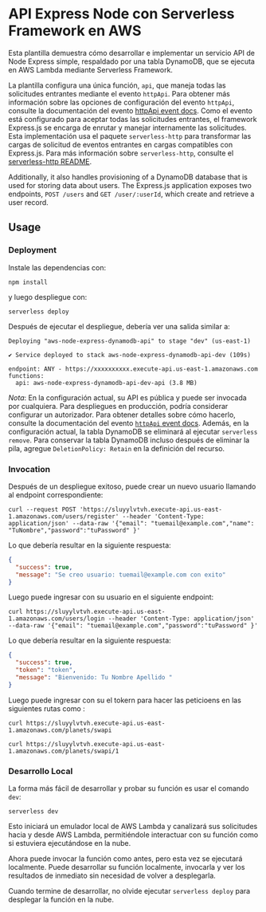 <!--
title: 'Serverless Framework Node Express API service backed by DynamoDB on AWS'
description: 'This template demonstrates how to develop and deploy a simple Node Express API service backed by DynamoDB running on AWS Lambda using the Serverless Framework.'
layout: Doc
framework: v4
platform: AWS
language: nodeJS
priority: 1
authorLink: 'https://github.com/serverless'
authorName: 'Serverless, Inc.'
authorAvatar: 'https://avatars1.githubusercontent.com/u/13742415?s=200&v=4'
-->

# API Express Node con Serverless Framework en AWS

Esta plantilla demuestra cómo desarrollar e implementar un servicio API de Node Express simple, respaldado por una tabla DynamoDB, que se ejecuta en AWS Lambda mediante Serverless Framework.

La plantilla configura una única función, `api`, que maneja todas las solicitudes entrantes mediante el evento `httpApi`. Para obtener más información sobre las opciones de configuración del evento `httpApi`, consulte la documentación del evento [httpApi event docs](https://www.serverless.com/framework/docs/providers/aws/events/http-api/). Como el evento está configurado para aceptar todas las solicitudes entrantes, el framework Express.js se encarga de enrutar y manejar internamente las solicitudes. Esta implementación usa el paquete `serverless-http` para transformar las cargas de solicitud de eventos entrantes en cargas compatibles con Express.js. Para más información sobre `serverless-http`, consulte el [serverless-http README](https://github.com/dougmoscrop/serverless-http).

Additionally, it also handles provisioning of a DynamoDB database that is used for storing data about users. The Express.js application exposes two endpoints, `POST /users` and `GET /user/:userId`, which create and retrieve a user record.

## Usage

### Deployment

Instale las dependencias con:

```
npm install
```

y luego despliegue con:

```
serverless deploy
```

Después de ejecutar el despliegue, debería ver una salida similar a:

```
Deploying "aws-node-express-dynamodb-api" to stage "dev" (us-east-1)

✔ Service deployed to stack aws-node-express-dynamodb-api-dev (109s)

endpoint: ANY - https://xxxxxxxxxx.execute-api.us-east-1.amazonaws.com
functions:
  api: aws-node-express-dynamodb-api-dev-api (3.8 MB)
```

_Nota_: En la configuración actual, su API es pública y puede ser invocada por cualquiera. Para despliegues en producción, podría considerar configurar un autorizador. Para obtener detalles sobre cómo hacerlo, consulte la documentación del evento [`httpApi` event docs](https://www.serverless.com/framework/docs/providers/aws/events/http-api/). Además, en la configuración actual, la tabla DynamoDB se eliminará al ejecutar `serverless remove`. Para conservar la tabla DynamoDB incluso después de eliminar la pila, agregue `DeletionPolicy: Retain` en la definición del recurso.
### Invocation

Después de un despliegue exitoso, puede crear un nuevo usuario llamando al endpoint correspondiente:

```
curl --request POST 'https://sluyylvtvh.execute-api.us-east-1.amazonaws.com/users/register' --header 'Content-Type: application/json' --data-raw '{"email": "tuemail@example.com","name": "TuNombre","password":"tuPassword" }'
```

Lo que debería resultar en la siguiente respuesta:

```json
{
  "success": true,
  "message": "Se creo usuario: tuemail@example.com con exito"
}
```

Luego puede ingresar con su usuario en el siguiente endpoint:

```
curl https://sluyylvtvh.execute-api.us-east-1.amazonaws.com/users/login --header 'Content-Type: application/json' --data-raw '{"email": "tuemail@example.com","password":"tuPassword" }'
```

Lo que debería resultar en la siguiente respuesta:

```json
{
  "success": true,
  "token": "token",
  "message": "Bienvenido: Tu Nombre Apellido "
}
```
Luego puede ingresar con su el tokern para hacer las peticioens en las siguientes rutas como :

```
curl https://sluyylvtvh.execute-api.us-east-1.amazonaws.com/planets/swapi 
```
```
curl https://sluyylvtvh.execute-api.us-east-1.amazonaws.com/planets/swapi/1
```
### Desarrollo Local

La forma más fácil de desarrollar y probar su función es usar el comando `dev`:
```
serverless dev
```
Esto iniciará un emulador local de AWS Lambda y canalizará sus solicitudes hacia y desde AWS Lambda, permitiéndole interactuar con su función como si estuviera ejecutándose en la nube.

Ahora puede invocar la función como antes, pero esta vez se ejecutará localmente. Puede desarrollar su función localmente, invocarla y ver los resultados de inmediato sin necesidad de volver a desplegarla.

Cuando termine de desarrollar, no olvide ejecutar `serverless deploy` para desplegar la función en la nube.

